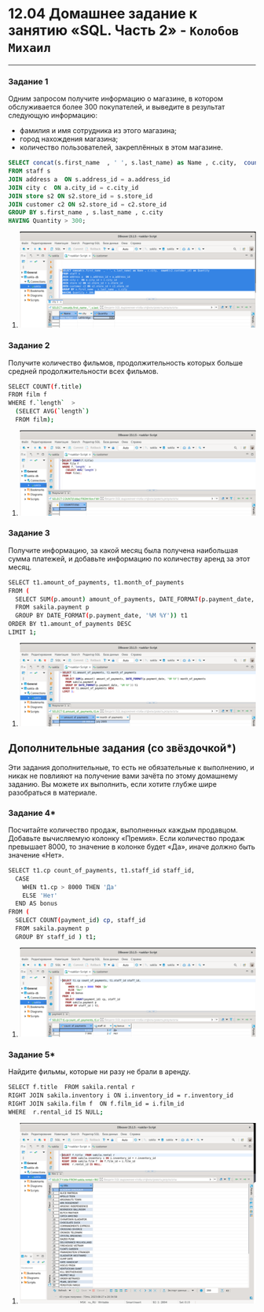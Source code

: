 # 12.04 Домашнее задание к занятию «SQL. Часть 2» - `Колобов Михаил`

---
### Задание 1

Одним запросом получите информацию о магазине, в котором обслуживается более 300 покупателей, и выведите в результат следующую информацию: 
- фамилия и имя сотрудника из этого магазина;
- город нахождения магазина;
- количество пользователей, закреплённых в этом магазине.

```sql
SELECT concat(s.first_name  , ' ', s.last_name) as Name , c.city,  count(c2.customer_id) as Quantity 
FROM staff s 
JOIN address a  ON s.address_id = a.address_id 
JOIN city c  ON a.city_id = c.city_id 
JOIN store s2 ON s2.store_id = s.store_id 
JOIN customer c2 ON s2.store_id = c2.store_id 
GROUP BY s.first_name , s.last_name , c.city 
HAVING Quantity > 300;
```
1. ![01-01](https://github.com/Mikhail-2023/05_Databases_and_information_security/blob/main/12.04_screen/01-01.PNG)

### Задание 2

Получите количество фильмов, продолжительность которых больше средней продолжительности всех фильмов.

```bash
SELECT COUNT(f.title)
FROM film f  
WHERE f.`length`  >
  (SELECT AVG(`length`) 
  FROM film);
```
1. ![02-01](https://github.com/Mikhail-2023/05_Databases_and_information_security/blob/main/12.04_screen/02-01.PNG)

### Задание 3

Получите информацию, за какой месяц была получена наибольшая сумма платежей, и добавьте информацию по количеству аренд за этот месяц.

```bash
SELECT t1.amount_of_payments, t1.month_of_payments
FROM (
  SELECT SUM(p.amount) amount_of_payments, DATE_FORMAT(p.payment_date, '%M %Y') month_of_payments 
  FROM sakila.payment p 
  GROUP BY DATE_FORMAT(p.payment_date, '%M %Y')) t1
ORDER BY t1.amount_of_payments DESC  
LIMIT 1;
```
1. ![03-01](https://github.com/Mikhail-2023/05_Databases_and_information_security/blob/main/12.04_screen/03-01.PNG)

## Дополнительные задания (со звёздочкой*)
Эти задания дополнительные, то есть не обязательные к выполнению, и никак не повлияют на получение вами зачёта по этому домашнему заданию. Вы можете их выполнить, если хотите глубже шире разобраться в материале.

### Задание 4*

Посчитайте количество продаж, выполненных каждым продавцом. Добавьте вычисляемую колонку «Премия». Если количество продаж превышает 8000, то значение в колонке будет «Да», иначе должно быть значение «Нет».

```bash
SELECT t1.cp count_of_payments, t1.staff_id staff_id,
  CASE 
  	WHEN t1.cp > 8000 THEN 'Да'
  	ELSE 'Нет'
  END AS bonus
FROM (
  SELECT COUNT(payment_id) cp, staff_id  
  FROM sakila.payment p 
  GROUP BY staff_id ) t1;
```
1. ![04-01](https://github.com/Mikhail-2023/05_Databases_and_information_security/blob/main/12.04_screen/04-01.PNG)

### Задание 5*

Найдите фильмы, которые ни разу не брали в аренду.

```bash
SELECT f.title  FROM sakila.rental r
RIGHT JOIN sakila.inventory i ON i.inventory_id = r.inventory_id  
RIGHT JOIN sakila.film f  ON f.film_id = i.film_id 
WHERE  r.rental_id IS NULL;
```
1. ![05-01](https://github.com/Mikhail-2023/05_Databases_and_information_security/blob/main/12.04_screen/05-01.PNG)











